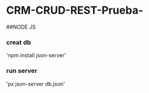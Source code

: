 # CRM-CRUD-REST-Prueba-

##NODE JS

### creat db
'npm install json-server'

### run server
'px json-server db.json'
